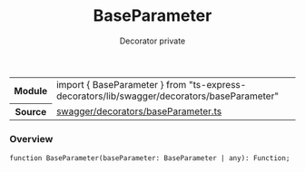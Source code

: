 <header class="symbol-info-header">    <h1 id="baseparameter">BaseParameter</h1>    <label class="symbol-info-type-label decorator">Decorator</label>    <label class="api-type-label private">private</label>  </header>
<section class="symbol-info">      <table class="is-full-width">        <tbody>        <tr>          <th>Module</th>          <td>            <div class="lang-typescript">                <span class="token keyword">import</span> { BaseParameter }                 <span class="token keyword">from</span>                 <span class="token string">"ts-express-decorators/lib/swagger/decorators/baseParameter"</span>                            </div>          </td>        </tr>        <tr>          <th>Source</th>          <td>            <a href="https://romakita.github.io/ts-express-decorators/#//blob/v2.11.0/src/swagger/decorators/baseParameter.ts#L0-L0">                swagger/decorators/baseParameter.ts            </a>        </td>        </tr>                </tbody>      </table>    </section>

### Overview

<pre><code class="typescript-lang">function <span class="token function">BaseParameter</span><span class="token punctuation">(</span>baseParameter<span class="token punctuation">:</span> BaseParameter | <span class="token keyword">any</span><span class="token punctuation">)</span><span class="token punctuation">:</span> Function<span class="token punctuation">;</span></code></pre>
